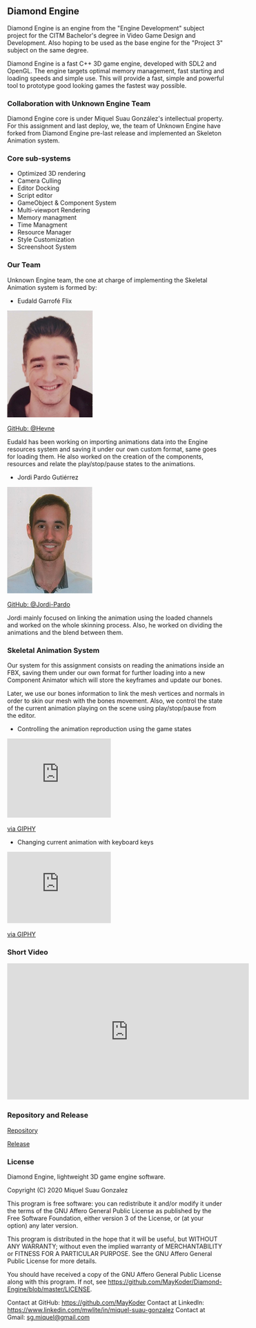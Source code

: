 ## Diamond Engine

Diamond Engine is an engine from the "Engine Development" subject project for the CITM Bachelor's degree in Video Game Design and Development. Also hoping to be used as the base engine for the "Project 3" subject on the same degree. 

Diamond Engine is a fast C++ 3D game engine, developed with SDL2 and OpenGL. The engine targets optimal memory management, fast starting and loading speeds and simple use. This will provide a fast, simple and powerful tool to prototype good looking games the fastest way possible.

### Collaboration with Unknown Engine Team

Diamond Engine core is under Miquel Suau González's intellectual property. For this assignment and last deploy, we, the team of Unknown Engine have forked from Diamond Engine pre-last release and implemented an Skeleton Animation system.

### Core sub-systems

* Optimized 3D rendering
* Camera Culling
* Editor Docking
* Script editor
* GameObject & Component System
* Multi-viewport Rendering
* Memory managment
* Time Managment
* Resource Manager
* Style Customization
* Screenshoot System

### Our Team

Unknown Engine team, the one at charge of implementing the Skeletal Animation system is formed by:

- Eudald Garrofé Flix

<img src="eudald_pic.png"><br>

[GitHub: @Hevne](https://github.com/Hevne)

Eudald has been working on importing animations data into the Engine resources system and saving it under our own custom format, same goes for loading them.
He also worked on the creation of the components, resources and relate the play/stop/pause states to the animations.

- Jordi Pardo Gutiérrez

<img src="jordi_pic.png"><br>

[GitHub: @Jordi-Pardo](https://github.com/Jordi-Pardo)

Jordi mainly focused on linking the animation using the loaded channels and worked on the whole skinning process.
Also, he worked on dividing the animations and the blend between them.

### Skeletal Animation System

Our system for this assignment consists on reading the animations inside an FBX, saving them under our own format for further loading into a new Component Animator which will store the keyframes and update our bones.

Later, we use our bones information to link the mesh vertices and normals in order to skin our mesh with the bones movement. Also, we control the state of the current animation playing on the scene using play/stop/pause from the editor.

* Controlling the animation reproduction using the game states
<iframe src="https://giphy.com/embed/NWRjNcmIMKBbKqewdk" width="240" height="183" frameBorder="0" class="giphy-embed" allowFullScreen></iframe><p><a href="https://giphy.com/gifs/NWRjNcmIMKBbKqewdk">via GIPHY</a><br>

* Changing current animation with keyboard keys
</p><iframe src="https://giphy.com/embed/wZb8WqoFQl90ebgBxf" width="240" height="165" frameBorder="0" class="giphy-embed" allowFullScreen></iframe><p><a href="https://giphy.com/gifs/wZb8WqoFQl90ebgBxf">via GIPHY</a></p>

### Short Video

<iframe width="560" height="315" src="https://www.youtube.com/embed/_wn7CME9-t4" frameborder="0" allow="accelerometer; autoplay; clipboard-write; encrypted-media; gyroscope; picture-in-picture" allowfullscreen></iframe>

### Repository and Release

[Repository](https://github.com/Hevne/Diamond-Engine)

[Release](https://github.com/Hevne/Diamond-Engine/releases/tag/v0.2.1)

### License

Diamond Engine, lightweight 3D game engine software.

Copyright (C) 2020 Miquel Suau Gonzalez

This program is free software: you can redistribute it and/or modify it under the terms of the GNU Affero General Public License as published by the Free Software Foundation, either version 3 of the License, or (at your option) any later version.

This program is distributed in the hope that it will be useful, but WITHOUT ANY WARRANTY; without even the implied warranty of MERCHANTABILITY or FITNESS FOR A PARTICULAR PURPOSE. See the GNU Affero General Public License for more details.

You should have received a copy of the GNU Affero General Public License along with this program. If not, see https://github.com/MayKoder/Diamond-Engine/blob/master/LICENSE.

Contact at GitHub: https://github.com/MayKoder
Contact at LinkedIn: https://www.linkedin.com/mwlite/in/miquel-suau-gonzalez
Contact at Gmail: sg.miquel@gmail.com
